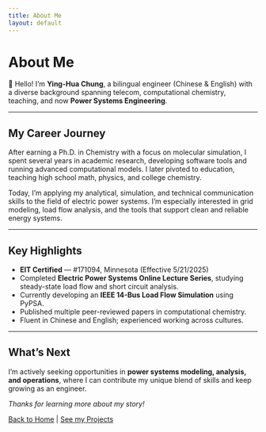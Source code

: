 ```yaml
---
title: About Me
layout: default
---
```


# About Me

👋 Hello! I’m **Ying-Hua Chung**, a bilingual engineer (Chinese & English) with a diverse background spanning telecom, computational chemistry, teaching, and now **Power Systems Engineering**.

---

## My Career Journey

After earning a Ph.D. in Chemistry with a focus on molecular simulation, I spent several years in academic research, developing software tools and running advanced computational models. I later pivoted to education, teaching high school math, physics, and college chemistry.

Today, I’m applying my analytical, simulation, and technical communication skills to the field of electric power systems. I’m especially interested in grid modeling, load flow analysis, and the tools that support clean and reliable energy systems.

---

## Key Highlights

- **EIT Certified** — #171094, Minnesota (Effective 5/21/2025)
- Completed **Electric Power Systems Online Lecture Series**, studying steady-state load flow and short circuit analysis.
- Currently developing an **IEEE 14-Bus Load Flow Simulation** using PyPSA.
- Published multiple peer-reviewed papers in computational chemistry.
- Fluent in Chinese and English; experienced working across cultures.

---

## What’s Next

I’m actively seeking opportunities in **power systems modeling, analysis, and operations**, where I can contribute my unique blend of skills and keep growing as an engineer.

_Thanks for learning more about my story!_

[Back to Home](./index.md) | [See my Projects](./projects.md)
